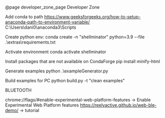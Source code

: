 @page developer_zone_page Developer Zone

Add conda to path
https://www.geeksforgeeks.org/how-to-setup-anaconda-path-to-environment-variable/
C:\Users\dani0\anaconda3\Scripts

Create python env:
conda create -n "shellminator" python=3.9 --file .\extras\requirements.txt

Activate environment
conda activate shellminator

Install packages that are not available on CondaForge
pip install minify-html

Generate examples
python .\exampleGenerator.py

Build examples for PC
python build.py -t "clean examples"

BLUETOOTH

chrome://flags/#enable-experimental-web-platform-features -> Enable Experimental Web Platform features
https://reelyactive.github.io/web-ble-demo/ -> tutorial